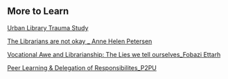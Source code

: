 ## More to Learn

[Urban Library Trauma Study](https://urbanlibrariansunite.org/ults/)

[The Librarians are not okay _ Anne Helen Petersen](https://annehelen.substack.com/p/the-librarians-are-not-okay) 

[Vocational Awe and Librarianship: The Lies we tell ourselves_Fobazi Ettarh](https://www.inthelibrarywiththeleadpipe.org/2018/vocational-awe/) 

[Peer Learning & Delegation of Responsibilites_P2PU](https://docs.p2pu.org/facilitation/facilitation-basics#delegating-responsibilities)
